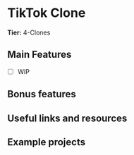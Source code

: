 # TikTok Clone

**Tier:** 4-Clones

## Main Features

-   [ ] WIP

## Bonus features

## Useful links and resources

## Example projects
